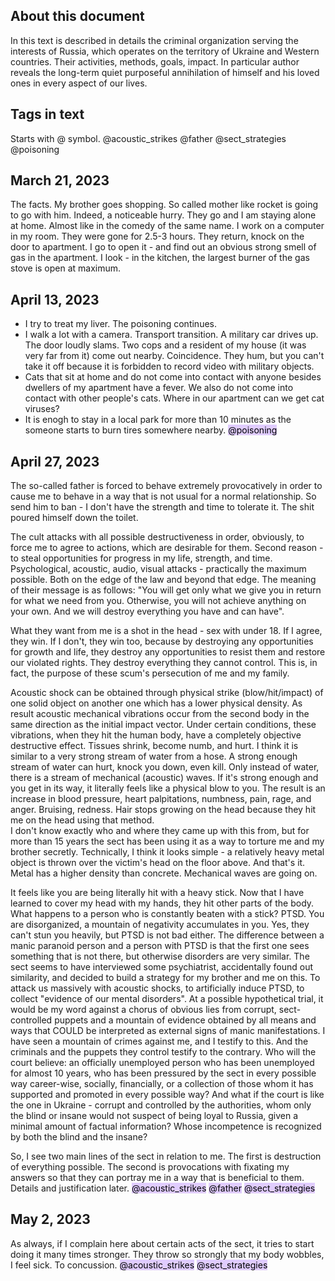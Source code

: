 ## About this document
In this text is described in details the criminal organization serving the interests of Russia, which operates on the territory of Ukraine and Western countries. Their activities, methods, goals, impact. In particular author reveals the long-term quiet purposeful annihilation of  himself and his loved ones in every aspect of our lives.

## Tags in text
Starts with @ symbol.
@acoustic_strikes 
@father 
@sect_strategies
@poisoning

## March 21, 2023
The facts. My brother goes shopping. So called mother like rocket is going to go with him. Indeed, a noticeable hurry. They go and I am staying alone at home. Almost like in the comedy of the same name. I work on a computer in my room. They were gone for 2.5-3 hours. They return, knock on the door to apartment. I go to open it - and find out an obvious strong smell of gas in the apartment. I look - in the kitchen, the largest burner of the gas stove is open at maximum.

## April 13, 2023
* I try to treat my liver. The poisoning continues.
* I walk a lot with a camera. Transport transition. A military car drives up. The door loudly slams. Two cops and a resident of my house (it was very far from it) come out nearby. Coincidence. They hum, but you can't take it off because it is forbidden to record video with military objects.
* Cats that sit at home and do not come into contact with anyone besides dwellers of my apartment have a fever. We also do not come into contact with other people's cats. Where in our apartment can we get cat viruses?
* It is enogh to stay in a local park for more than 10 minutes as the someone starts to burn tires somewhere nearby.
<mark style="background: #D2B3FFA6;">@poisoning</mark>

## April 27, 2023
The so-called father is forced to behave extremely provocatively in order to cause me to behave in a way that is not usual for a normal relationship. So send him to ban - I don't have the strength and time to tolerate it. The shit poured himself down the toilet.  

The cult attacks with all possible destructiveness in order, obviously, to force me to agree to  actions, which are desirable for them. Second reason - to steal opportunities for progress in my life, strength, and time. Psychological, acoustic, audio, visual attacks - practically the maximum  possible. Both on the edge of the law and beyond that edge. The meaning of their message is  as follows: "You will get only what we give you in return for what we need from you. Otherwise, you will not achieve anything on your own. And we will destroy everything you have and can have". 

What they want from me is a shot in the head - sex with under 18. If I agree, they win. If I don't, they win too, because by destroying any opportunities for growth and life, they destroy any opportunities to resist them and restore our violated rights. They destroy everything they cannot control. This is, in fact, the purpose of these scum's persecution of me and my family.

Acoustic shock can be obtained through physical strike (blow/hit/impact) of one solid object on another one which has a lower physical density. As result acoustic mechanical vibrations occur from the second body in the same direction as the initial impact vector. Under certain conditions, these vibrations, when they hit the human body, have a completely objective destructive effect. Tissues shrink, become numb, and hurt. I think it is similar to a very strong stream of water from a hose. A strong enough stream of water can hurt, knock you down, even kill. Only instead of water, there is a stream of mechanical (acoustic) waves. If it's strong enough and you get in its way, it literally feels like a physical blow to you. The result is an increase in blood pressure, heart palpitations, numbness, pain, rage, and anger. Bruising, redness. Hair stops growing on the head because they hit me on the head using that method.  
I don't know exactly who and where they came up with this from, but for more than 15 years the sect has been using it as a way to torture me and my brother secretly. Technically, I think it looks simple - a relatively heavy metal object is thrown over the victim's head on the floor above. And that's it. Metal has a higher density than concrete. Mechanical waves are going on.  

It feels like you are being literally hit with a heavy stick. Now that I have learned to cover my head with my hands, they hit other parts of the body. What happens to a person who is constantly beaten with a stick? PTSD. You are disorganized, a mountain of negativity accumulates in you. Yes, they can't stun you heavily, but PTSD is not bad either. 
The difference between a manic paranoid person and a person with PTSD is that the first one sees something that is not there, but otherwise disorders are very similar. The sect seems to have interviewed some psychiatrist, accidentally found out similarity, and decided to build a strategy for my brother and me on this. To attack us massively with acoustic shocks, to artificially induce PTSD, to collect "evidence of our mental disorders". At a possible hypothetical trial, it would be my word against a chorus of obvious lies from corrupt, sect-controlled puppets and a mountain of evidence obtained by all means and ways that COULD be interpreted as external signs of manic manifestations. I have seen a mountain of crimes against me, and I testify to this. And the criminals and the puppets they control testify to the contrary. Who will the court believe: an officially unemployed person who has been unemployed for almost 10 years, who has been pressured by the sect in every possible way career-wise, socially, financially, or a collection of those whom it has supported and promoted in every possible way? And what if the court is like the one in Ukraine - corrupt and controlled by the authorities, whom only the blind or insane would not suspect of being loyal to Russia, given a minimal amount of factual information? Whose incompetence is recognized by both the blind and the insane?

So, I see two main lines of the sect in relation to me. The first is destruction of everything possible. The second is provocations with fixating my answers so that they can portray me in a way that is beneficial to them. Details and justification later.
<mark style="background: #D2B3FFA6;">@acoustic_strikes</mark> <mark style="background: #D2B3FFA6;">@father</mark> <mark style="background: #D2B3FFA6;">@sect_strategies</mark>

## May 2, 2023
As always, if I complain here about certain acts of the sect, it tries to start doing it many times stronger. They throw so strongly that my body wobbles, I feel sick. To concussion.
<mark style="background: #D2B3FFA6;">@acoustic_strikes</mark> <mark style="background: #D2B3FFA6;">@sect_strategies</mark>
